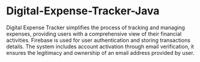 # Digital-Expense-Tracker-Java


Digital Expense Tracker simplifies the process of tracking and managing expenses, providing users with a comprehensive view of their financial activities.
Firebase is used for user authentication and storing transactions details.
The system includes account activation through email verification, it ensures the legitimacy and ownership of an email address provided by user.
